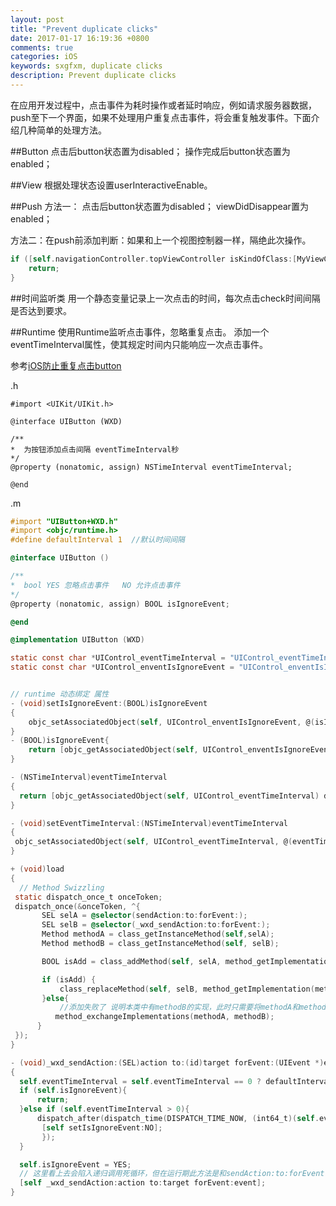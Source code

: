 ```yaml
---
layout: post
title: "Prevent duplicate clicks"
date: 2017-01-17 16:19:36 +0800
comments: true
categories: iOS
keywords: sxgfxm, duplicate clicks
description: Prevent duplicate clicks
---
```


在应用开发过程中，点击事件为耗时操作或者延时响应，例如请求服务器数据，push至下一个界面，如果不处理用户重复点击事件，将会重复触发事件。下面介绍几种简单的处理方法。

<!--more-->

##Button
点击后button状态置为disabled；
操作完成后button状态置为enabled；

##View
根据处理状态设置userInteractiveEnable。

##Push
方法一：
    点击后button状态置为disabled；
    viewDidDisappear置为enabled；

方法二：在push前添加判断：如果和上一个视图控制器一样，隔绝此次操作。    

~~~objective-c
if ([self.navigationController.topViewController isKindOfClass:[MyViewController class]]) {
    return;
}
~~~

##时间监听类
用一个静态变量记录上一次点击的时间，每次点击check时间间隔是否达到要求。

##Runtime
使用Runtime监听点击事件，忽略重复点击。
添加一个eventTimeInterval属性，使其规定时间内只能响应一次点击事件。

参考[iOS防止重复点击button](http://www.cnblogs.com/wanxudong/p/5984941.html)  

.h

~~~
#import <UIKit/UIKit.h>

@interface UIButton (WXD)

/**
*  为按钮添加点击间隔 eventTimeInterval秒
*/
@property (nonatomic, assign) NSTimeInterval eventTimeInterval;

@end
~~~

.m   



~~~objective-c
#import "UIButton+WXD.h"
#import <objc/runtime.h>
#define defaultInterval 1  //默认时间间隔

@interface UIButton ()

/**
*  bool YES 忽略点击事件   NO 允许点击事件
*/
@property (nonatomic, assign) BOOL isIgnoreEvent;

@end

@implementation UIButton (WXD)

static const char *UIControl_eventTimeInterval = "UIControl_eventTimeInterval";
static const char *UIControl_enventIsIgnoreEvent = "UIControl_enventIsIgnoreEvent";


// runtime 动态绑定 属性
- (void)setIsIgnoreEvent:(BOOL)isIgnoreEvent
{
    objc_setAssociatedObject(self, UIControl_enventIsIgnoreEvent, @(isIgnoreEvent), OBJC_ASSOCIATION_RETAIN_NONATOMIC);
}
- (BOOL)isIgnoreEvent{
    return [objc_getAssociatedObject(self, UIControl_enventIsIgnoreEvent) boolValue];
}

- (NSTimeInterval)eventTimeInterval
{
  return [objc_getAssociatedObject(self, UIControl_eventTimeInterval) doubleValue];
}

- (void)setEventTimeInterval:(NSTimeInterval)eventTimeInterval
{
 objc_setAssociatedObject(self, UIControl_eventTimeInterval, @(eventTimeInterval), OBJC_ASSOCIATION_RETAIN_NONATOMIC);
}

+ (void)load
{
  // Method Swizzling
 static dispatch_once_t onceToken;
 dispatch_once(&onceToken, ^{
       SEL selA = @selector(sendAction:to:forEvent:);
       SEL selB = @selector(_wxd_sendAction:to:forEvent:);
       Method methodA = class_getInstanceMethod(self,selA);
       Method methodB = class_getInstanceMethod(self, selB);

       BOOL isAdd = class_addMethod(self, selA, method_getImplementation(methodB), method_getTypeEncoding(methodB));

       if (isAdd) {
           class_replaceMethod(self, selB, method_getImplementation(methodA), method_getTypeEncoding(methodA));
       }else{
           //添加失败了 说明本类中有methodB的实现，此时只需要将methodA和methodB的IMP互换一下即可。
          method_exchangeImplementations(methodA, methodB);
      }
 });
}

- (void)_wxd_sendAction:(SEL)action to:(id)target forEvent:(UIEvent *)event
{
  self.eventTimeInterval = self.eventTimeInterval == 0 ? defaultInterval : self.eventTimeInterval;
  if (self.isIgnoreEvent){
      return;
  }else if (self.eventTimeInterval > 0){
      dispatch_after(dispatch_time(DISPATCH_TIME_NOW, (int64_t)(self.eventTimeInterval * NSEC_PER_SEC)), dispatch_get_main_queue(), ^{
       [self setIsIgnoreEvent:NO];
       });
  }

  self.isIgnoreEvent = YES;
  // 这里看上去会陷入递归调用死循环，但在运行期此方法是和sendAction:to:forEvent:互换的，相当于执行sendAction:to:forEvent:方法，所以并不会陷入死循环。
  [self _wxd_sendAction:action to:target forEvent:event];
}  
~~~
